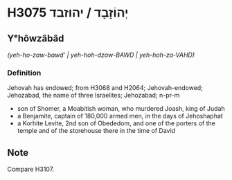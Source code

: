 # H3075 יְהוֹזָבָד / יהוזבד

## Yᵉhôwzâbâd

_(yeh-ho-zaw-bawd' | yeh-hoh-dzaw-BAWD | yeh-hoh-za-VAHD)_

### Definition

Jehovah has endowed; from H3068 and H2064; Jehovah-endowed; Jehozabad, the name of three Israelites; Jehozabad; n-pr-m

- son of Shomer, a Moabitish woman, who murdered Joash, king of Judah
- a Benjamite, captain of 180,000 armed men, in the days of Jehoshaphat
- a Korhite Levite, 2nd son of Obededom, and one of the porters of the temple and of the storehouse there in the time of David

## Note

Compare H3107.
